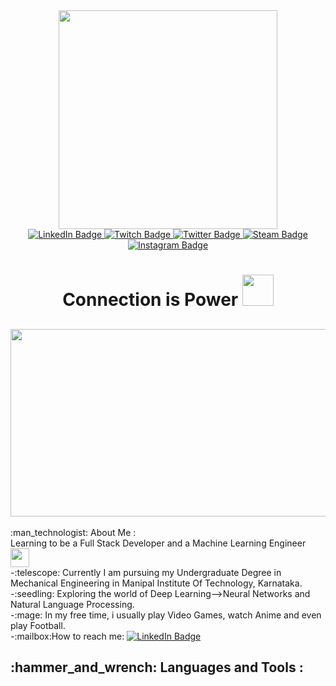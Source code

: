 <div id="header" align="center">
  <img src="https://media.giphy.com/media/axnFGXT6MzvgY/giphy.gif" width="350"/>
</div>
<div id="badges" align="center">
  <a href="https://www.linkedin.com/in/soyam-das-7ab6841b8/">
    <img src="https://img.shields.io/badge/LinkedIn-darkblue?style=for-the-badge&logo=linkedin&logoColor=white" alt="LinkedIn Badge"/>
  </a>
  <a href="https://www.twitch.tv/wrenchwastaken">
    <img src="https://img.shields.io/badge/Twitch-purple?style=for-the-badge&logo=twitch&logoColor=white" alt="Twitch Badge"/>
  </a>
  <a href="https://twitter.com/DasSoyam">
    <img src="https://img.shields.io/badge/Twitter-blue?style=for-the-badge&logo=twitter&logoColor=white" alt="Twitter Badge"/>
  </a>
  <a href="">
    <img src="https://img.shields.io/badge/Steam-gray?style=for-the-badge&logo=steam&logoColor=white" alt="Steam Badge"/>
  </a>
  <a href="https://www.instagram.com/soyammmm/">
    <img src="https://img.shields.io/badge/Instagram-violet?style=for-the-badge&logo=instagram&logoColor=white" alt="Instagram Badge"/>
  </a>
</div>
<div id="profilevisits" align="center">
 <img src="https://komarev.com/ghpvc/?username=wrenchwastaken&style=for-the-flat-square&color=orange" alt=""/>
</div>
<div id="headers" align="center">
</div>
<div align="center">
<h1>
  Connection is Power
  <img src="https://media.giphy.com/media/pkfWxD1OWjwhnpF2Rb/giphy.gif" width="50px"/>
</h1>
</div>
<h2>
<div align="center">
  <img src="https://media.giphy.com/media/dWesBcTLavkZuG35MI/giphy.gif" width="600" height="300"/>
</div>
</h2>
:man_technologist: About Me :
<div>
 Learning to be a Full Stack Developer and a Machine Learning Engineer <img src="https://media.giphy.com/media/WUlplcMpOCEmTGBtBW/giphy.gif" width="30">
  </div>
  <div>
    -:telescope: Currently I am pursuing my Undergraduate Degree in Mechanical Engineering in Manipal Institute Of Technology, Karnataka.
  </div>
  <div>
    -:seedling: Exploring the world of Deep Learning-->Neural Networks and Natural Language Processing.
  </div>
  <div>
    -:mage: In my free time, i usually play Video Games, watch Anime and even play Football.
  </div>
  <div>
    -:mailbox:How to reach me:
    <a href="https://www.linkedin.com/in/soyam-das-7ab6841b8/">
    <img src="https://img.shields.io/badge/LinkedIn-darkblue?style=badge&logo=linkedin&logoColor=white" alt="LinkedIn Badge"/>
  </a>
  </div>
  <h2>
    :hammer_and_wrench: Languages and Tools :
  </h2>

